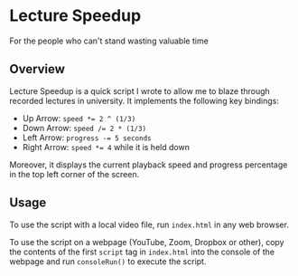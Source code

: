 # Lecture Speedup

For the people who can't stand wasting valuable time

## Overview

Lecture Speedup is a quick script I wrote to allow me to blaze through recorded lectures in university. It implements the following key bindings:

- Up Arrow: `speed *= 2 ^ (1/3)`
- Down Arrow: `speed /= 2 * (1/3)`
- Left Arrow: `progress -= 5 seconds`
- Right Arrow: `speed *= 4` while it is held down

Moreover, it displays the current playback speed and progress percentage in the top left corner of the screen.

## Usage

To use the script with a local video file, run `index.html` in any web browser.

To use the script on a webpage (YouTube, Zoom, Dropbox or other), copy the contents of the first `script` tag in `index.html` into the console of the webpage and run `consoleRun()` to execute the script.
